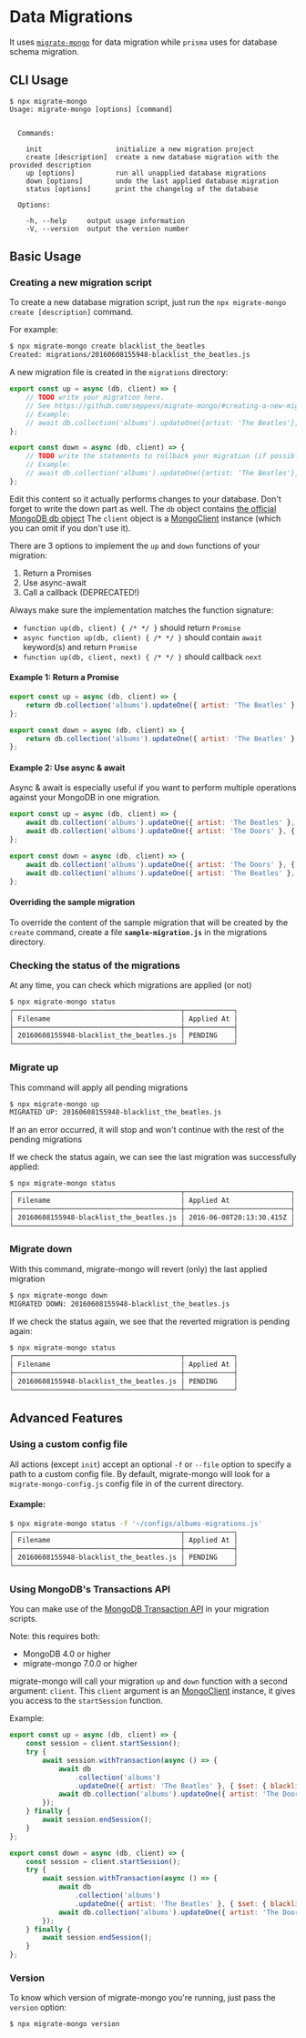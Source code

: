 # Data Migrations

It uses [`migrate-mongo`](https://github.com/seppevs/migrate-mongo) for data migration while `prisma` uses for database schema migration.

## CLI Usage

```
$ npx migrate-mongo
Usage: migrate-mongo [options] [command]


  Commands:

    init                  initialize a new migration project
    create [description]  create a new database migration with the provided description
    up [options]          run all unapplied database migrations
    down [options]        undo the last applied database migration
    status [options]      print the changelog of the database

  Options:

    -h, --help     output usage information
    -V, --version  output the version number
```

## Basic Usage

### Creating a new migration script

To create a new database migration script, just run the `npx migrate-mongo create [description]` command.

For example:

```bash
$ npx migrate-mongo create blacklist_the_beatles
Created: migrations/20160608155948-blacklist_the_beatles.js
```

A new migration file is created in the `migrations` directory:

```javascript
export const up = async (db, client) => {
    // TODO write your migration here.
    // See https://github.com/seppevs/migrate-mongo/#creating-a-new-migration-script
    // Example:
    // await db.collection('albums').updateOne({artist: 'The Beatles'}, {$set: {blacklisted: true}});
};

export const down = async (db, client) => {
    // TODO write the statements to rollback your migration (if possible)
    // Example:
    // await db.collection('albums').updateOne({artist: 'The Beatles'}, {$set: {blacklisted: false}});
};
```

Edit this content so it actually performs changes to your database. Don't forget to write the down part as well.
The `db` object contains [the official MongoDB db object](https://www.npmjs.com/package/mongodb)
The `client` object is a [MongoClient](https://mongodb.github.io/node-mongodb-native/3.3/api/MongoClient.html) instance (which you can omit if you don't use it).

There are 3 options to implement the `up` and `down` functions of your migration:

1. Return a Promises
2. Use async-await
3. Call a callback (DEPRECATED!)

Always make sure the implementation matches the function signature:

-   `function up(db, client) { /* */ }` should return `Promise`
-   `async function up(db, client) { /* */ }` should contain `await` keyword(s) and return `Promise`
-   `function up(db, client, next) { /* */ }` should callback `next`

#### Example 1: Return a Promise

```javascript
export const up = async (db, client) => {
    return db.collection('albums').updateOne({ artist: 'The Beatles' }, { $set: { blacklisted: true } });
};

export const down = async (db, client) => {
    return db.collection('albums').updateOne({ artist: 'The Beatles' }, { $set: { blacklisted: false } });
};
```

#### Example 2: Use async & await

Async & await is especially useful if you want to perform multiple operations against your MongoDB in one migration.

```javascript
export const up = async (db, client) => {
    await db.collection('albums').updateOne({ artist: 'The Beatles' }, { $set: { blacklisted: true } });
    await db.collection('albums').updateOne({ artist: 'The Doors' }, { $set: { stars: 5 } });
};

export const down = async (db, client) => {
    await db.collection('albums').updateOne({ artist: 'The Doors' }, { $set: { stars: 0 } });
    await db.collection('albums').updateOne({ artist: 'The Beatles' }, { $set: { blacklisted: false } });
};
```

#### Overriding the sample migration

To override the content of the sample migration that will be created by the `create` command,
create a file **`sample-migration.js`** in the migrations directory.

### Checking the status of the migrations

At any time, you can check which migrations are applied (or not)

```bash
$ npx migrate-mongo status
┌─────────────────────────────────────────┬────────────┐
│ Filename                                │ Applied At │
├─────────────────────────────────────────┼────────────┤
│ 20160608155948-blacklist_the_beatles.js │ PENDING    │
└─────────────────────────────────────────┴────────────┘

```

### Migrate up

This command will apply all pending migrations

```bash
$ npx migrate-mongo up
MIGRATED UP: 20160608155948-blacklist_the_beatles.js
```

If an an error occurred, it will stop and won't continue with the rest of the pending migrations

If we check the status again, we can see the last migration was successfully applied:

```bash
$ npx migrate-mongo status
┌─────────────────────────────────────────┬──────────────────────────┐
│ Filename                                │ Applied At               │
├─────────────────────────────────────────┼──────────────────────────┤
│ 20160608155948-blacklist_the_beatles.js │ 2016-06-08T20:13:30.415Z │
└─────────────────────────────────────────┴──────────────────────────┘
```

### Migrate down

With this command, migrate-mongo will revert (only) the last applied migration

```bash
$ npx migrate-mongo down
MIGRATED DOWN: 20160608155948-blacklist_the_beatles.js
```

If we check the status again, we see that the reverted migration is pending again:

```bash
$ npx migrate-mongo status
┌─────────────────────────────────────────┬────────────┐
│ Filename                                │ Applied At │
├─────────────────────────────────────────┼────────────┤
│ 20160608155948-blacklist_the_beatles.js │ PENDING    │
└─────────────────────────────────────────┴────────────┘
```

## Advanced Features

### Using a custom config file

All actions (except `init`) accept an optional `-f` or `--file` option to specify a path to a custom config file.
By default, migrate-mongo will look for a `migrate-mongo-config.js` config file in of the current directory.

#### Example:

```bash
$ npx migrate-mongo status -f '~/configs/albums-migrations.js'
┌─────────────────────────────────────────┬────────────┐
│ Filename                                │ Applied At │
├─────────────────────────────────────────┼────────────┤
│ 20160608155948-blacklist_the_beatles.js │ PENDING    │
└─────────────────────────────────────────┴────────────┘

```

### Using MongoDB's Transactions API

You can make use of the [MongoDB Transaction API](https://docs.mongodb.com/manual/core/transactions/) in your migration scripts.

Note: this requires both:

-   MongoDB 4.0 or higher
-   migrate-mongo 7.0.0 or higher

migrate-mongo will call your migration `up` and `down` function with a second argument: `client`.
This `client` argument is an [MongoClient](https://mongodb.github.io/node-mongodb-native/3.3/api/MongoClient.html) instance, it gives you access to the `startSession` function.

Example:

```javascript
export const up = async (db, client) => {
    const session = client.startSession();
    try {
        await session.withTransaction(async () => {
            await db
                .collection('albums')
                .updateOne({ artist: 'The Beatles' }, { $set: { blacklisted: true } }, { session });
            await db.collection('albums').updateOne({ artist: 'The Doors' }, { $set: { stars: 5 } }, { session });
        });
    } finally {
        await session.endSession();
    }
};

export const down = async (db, client) => {
    const session = client.startSession();
    try {
        await session.withTransaction(async () => {
            await db
                .collection('albums')
                .updateOne({ artist: 'The Beatles' }, { $set: { blacklisted: false } }, { session });
            await db.collection('albums').updateOne({ artist: 'The Doors' }, { $set: { stars: 0 } }, { session });
        });
    } finally {
        await session.endSession();
    }
};
```

### Version

To know which version of migrate-mongo you're running, just pass the `version` option:

```bash
$ npx migrate-mongo version
```
